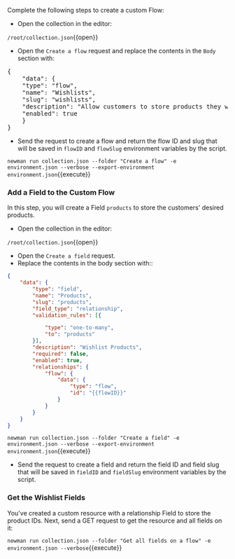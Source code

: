 Complete the following steps to create a custom Flow:

* Open the collection in the editor:

`/root/collection.json`{{open}}

* Open the `Create a flow` request and replace the contents in the `Body` section with:

<pre class="file" data-filename="collection.json" data-target="insert" data-marker="#FLOW-BODY">
{
    "data": {
    "type": "flow",
    "name": "Wishlists",
    "slug": "wishlists",
    "description": "Allow customers to store products they want to purchase at a later date",
    "enabled": true
    }
}
</pre>

* Send the request to create a flow and return the flow ID and slug that will be saved in `flowID` and `flowSlug` environment variables by the script.

`newman run collection.json --folder "Create a flow" -e environment.json --verbose --export-environment environment.json`{{execute}}

### Add a Field to the Custom Flow

In this step, you will create a Field `products` to store the customers' desired products.

* Open the collection in the editor:

`/root/collection.json`{{open}}

* Open the `Create a field` request.
* Replace the contents in the body section with::

```json
{
    "data": {
        "type": "field",
        "name": "Products",
        "slug": "products",
        "field_type": "relationship",
        "validation_rules": [{

            "type": "one-to-many",
            "to": "products"
        }],
        "description": "Wishlist Products",
        "required": false,
        "enabled": true,
        "relationships": {
            "flow": {
                "data": {
                    "type": "flow",
                    "id": "{{flowID}}"
                }
            }
        }
    }
}
```

`newman run collection.json --folder "Create a field" -e environment.json --verbose --export-environment environment.json`{{execute}}

* Send the request to create a field and return the field ID and field slug that will be saved in `fieldID` and `fieldSlug` environment variables by the script.

### Get the Wishlist Fields

You've created a custom resource with a relationship Field to store the product IDs. Next, send a GET request to get the resource and all fields on it:

`newman run collection.json --folder "Get all fields on a flow" -e environment.json --verbose`{{execute}}
